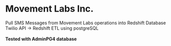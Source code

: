 # Movement Labs Inc.
Pull SMS Messages from Movement Labs operations into Redshift Database\
Twilio API -> Redshift ETL using postgreSQL \
\
**Tested with AdminPG4 database**
